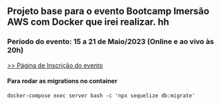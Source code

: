 ## Projeto base para o evento Bootcamp Imersão AWS com Docker que irei realizar. hh

### Período do evento: 15 a 21 de Maio/2023 (Online e ao vivo às 20h)

[>> Página de Inscrição do evento](https://org.imersaoaws.com.br/github/readme)

#### Para rodar as migrations no container ####
```
docker-compose exec server bash -c 'npx sequelize db:migrate'
```
